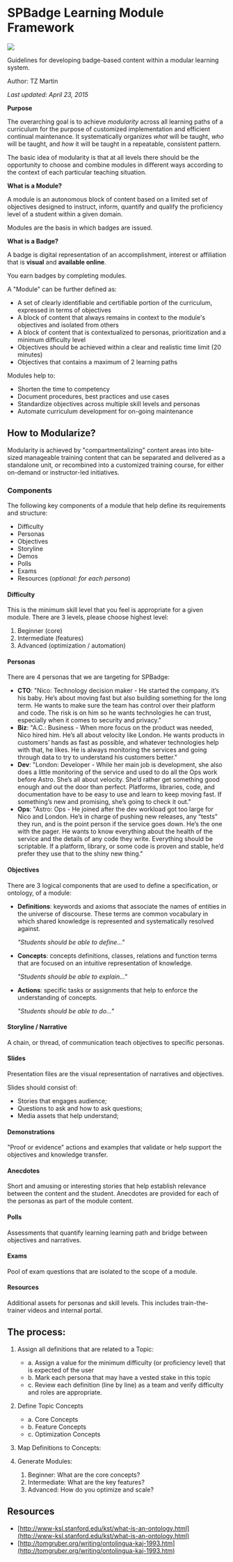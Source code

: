 # SPBadge Learning Module Framework

![](http://www.wired.com/wp-content/uploads/2015/07/HighRes_LEGO_DUPLO_bricks-story-582x318.jpg)

Guidelines for developing badge-based content within a modular learning system.

Author: TZ Martin

*Last updated: April 23, 2015*

**Purpose**

The overarching goal is to achieve *modularity* across all learning paths of a curriculum for the purpose of customized implementation and efficient continual maintenance. It systematically organizes *what* will be taught, *who* will be taught, and *how* it will be taught in a repeatable, consistent pattern.

The basic idea of modularity is that at all levels there should be the opportunity to choose and combine modules in different ways according to the context of each particular teaching situation.

**What is a Module?**

A module is an autonomous block of content based on a limited set of objectives designed to instruct, inform, quantify and qualify the proficiency level of a student within a given domain.

Modules are the basis in which badges are issued.

**What is a Badge?**

A badge is digital representation of an accomplishment, interest or affiliation that is **visual** and **available online**.

You earn badges by completing modules.

A "Module" can be further defined as:

- A set of clearly identifiable and certifiable portion of the curriculum, expressed in terms of objectives
- A block of content that always remains in context to the module's objectives and isolated from others
- A block of content that is contextualized to personas, prioritization and a minimum difficulty level
- Objectives should be achieved within a clear and realistic time limit (20 minutes)
- Objectives that contains a maximum of 2 learning paths

Modules help to:

- Shorten the time to competency
- Document procedures, best practices and use cases
- Standardize objectives across multiple skill levels and personas
- Automate curriculum development for on-going maintenance

## How to Modularize?

Modularity is achieved by "compartmentalizing" content areas into bite-sized manageable training content that can be separated and delivered as a standalone unit, or recombined into a customized training course, for either on-demand or instructor-led initiatives.

### Components

The following key components of a module that help define its requirements and structure:

- Difficulty
- Personas
- Objectives
- Storyline
- Demos
- Polls
- Exams
- Resources (*optional: for each persona*)


#### Difficulty

This is the minimum skill level that you feel is appropriate for a given module.  There are 3 levels, please choose highest level:

1. Beginner (core)
2. Intermediate (features)
3. Advanced (optimization / automation)

#### Personas

There are 4 personas that we are targeting for SPBadge:

- **CTO**: "Nico: Technology decision maker - He started the company, it’s his baby. He’s about moving fast but also building something for the long term. He wants to make sure the team has control over their platform and code. The risk is on him so he wants technologies he can trust, especially when it comes to security and privacy."
- **Biz**: "A.C.: Business - When more focus on the product was needed, Nico hired him. He’s all about velocity like London. He wants products in customers’ hands as fast as possible, and whatever technologies help with that, he likes. He is always monitoring the services and going through data to try to understand his customers better."
- **Dev**: "London: Developer - While her main job is development, she also does a little monitoring of the service and used to do all the Ops work before Astro. She’s all about velocity. She’d rather get something good enough and out the door than perfect. Platforms, libraries, code, and documentation have to be easy to use and learn to keep moving fast. If something’s new and promising, she’s going to check it out."
- **Ops**: "Astro: Ops - He joined after the dev workload got too large for Nico and London. He’s in charge of pushing new releases, any “tests” they run, and is the point person if the service goes down. He’s the one with the pager. He wants to know everything about the health of the service and the details of any code they write. Everything should be scriptable. If a platform, library, or some code is proven and stable, he’d prefer they use that to the shiny new thing."

#### Objectives

There are 3 logical components that are used to define a specification, or ontology, of a module:

- **Definitions**: keywords and axioms that associate the names of entities in the universe of discourse.  These terms are common vocabulary in which shared knowledge is represented and systematically resolved against.

	*"Students should be able to define..."*

- **Concepts**: concepts definitions, classes, relations and function terms that are focused on an intuitive representation of knowledge.

	*"Students should be able to explain..."*

- **Actions**: specific tasks or assignments that help to enforce the understanding of concepts.

	*"Students should be able to do..."*

#### Storyline / Narrative

A chain, or thread, of communication teach objectives to specific personas.

#### Slides

Presentation files are the visual representation of narratives and objectives.

Slides should consist of:

- Stories that engages audience;
- Questions to ask and how to ask questions;
- Media assets that help understand;

#### Demonstrations

"Proof or evidence" actions and examples that validate or help support the objectives and knowledge transfer.

#### Anecdotes

Short and amusing or interesting stories that help establish relevance between the content and the student.  Anecdotes are provided for each of the personas as part of the module content.

#### Polls

Assessments that quantify learning learning path and bridge between objectives and narratives.

#### Exams

Pool of exam questions that are isolated to the scope of a module.

#### Resources

Additional assets for personas and skill levels.  This includes train-the-trainer videos and internal portal.

## The process:

1. Assign all definitions that are related to a Topic:

	- a. Assign a value for the minimum difficulty (or proficiency level) that is expected of the user
	- b. Mark each persona that may have a vested stake in this topic
	- c. Review each definition (line by line) as a team and verify difficulty and roles are appropriate.

2. Define Topic Concepts

	- a. Core Concepts
	- b. Feature Concepts
	- c. Optimization Concepts

3. Map Definitions to Concepts:

4. Generate Modules:

	1. Beginner: What are the core concepts?
	2. Intermediate: What are the key features?
	3. Advanced: How do you optimize and scale?

## Resources

- [http://www-ksl.stanford.edu/kst/what-is-an-ontology.html](http://www-ksl.stanford.edu/kst/what-is-an-ontology.html)
- [http://tomgruber.org/writing/ontolingua-kaj-1993.htm](http://tomgruber.org/writing/ontolingua-kaj-1993.htm)
